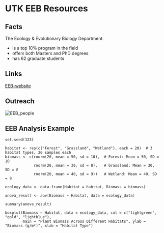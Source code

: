 #  UTK EEB Resources 

## Facts 
The Ecology & Evolutionary Biology Department: 
- is a top 10% program in the field 
- offers both Masters and PhD degrees
- has 62 graduate students

## Links
[EEB-website](https://eeb.utk.edu/)

## Outreach
![EEB_people](https://eeb.utk.edu/wp-content/uploads/2023/12/graduate-students.webp)

## EEB Analysis Example
```
set.seed(123)

habitat <- rep(c("Forest", "Grassland", "Wetland"), each = 20)  # 3 habitat types, 20 samples each
biomass <- c(rnorm(20, mean = 50, sd = 10),  # Forest: Mean = 50, SD = 10
             rnorm(20, mean = 30, sd = 8),   # Grassland: Mean = 30, SD = 8
             rnorm(20, mean = 40, sd = 9))   # Wetland: Mean = 40, SD = 9

ecology_data <- data.frame(Habitat = habitat, Biomass = biomass)

anova_result <- aov(Biomass ~ Habitat, data = ecology_data)

summary(anova_result)

boxplot(Biomass ~ Habitat, data = ecology_data, col = c("lightgreen", "gold", "lightblue"),
        main = "Plant Biomass Across Different Habitats", ylab = "Biomass (g/m²)", xlab = "Habitat Type")

```